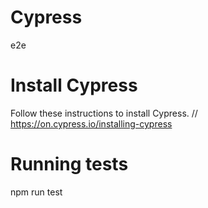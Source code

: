# Cypress
e2e

# Install Cypress
Follow these instructions to install Cypress.
// https://on.cypress.io/installing-cypress

# Running tests
npm run test
